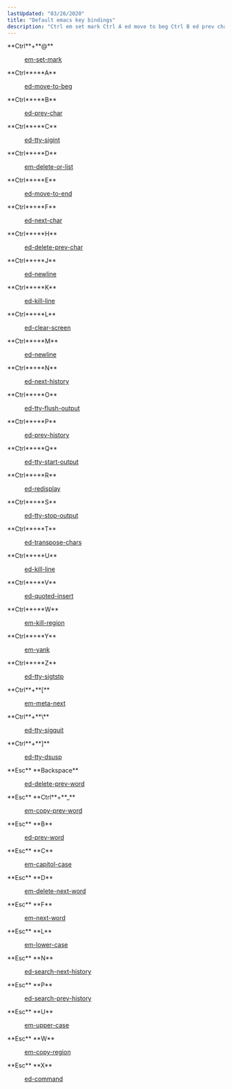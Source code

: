 ```yaml
---
lastUpdated: "03/26/2020"
title: "Default emacs key bindings"
description: "Ctrl em set mark Ctrl A ed move to beg Ctrl B ed prev char Ctrl C ed tty sigint Ctrl D em delete or list Ctrl E ed move to end Ctrl F ed next char Ctrl H ed delete prev char Ctrl J ed newline Ctrl K ed..."
---
```


<dl class="variablelist">

<dt>**Ctrl**+**@**</dt>

<dd>

[em-set-mark](/momentum/3/3-reference/libedit-editor-commands#libedit.func.em-set-mark)

</dd>

<dt>**Ctrl**+**A**</dt>

<dd>

[ed-move-to-beg](/momentum/3/3-reference/libedit-editor-commands#libedit.func.ed-move-to-beg)

</dd>

<dt>**Ctrl**+**B**</dt>

<dd>

[ed-prev-char](/momentum/3/3-reference/libedit-editor-commands#libedit.func.ed-prev-char)

</dd>

<dt>**Ctrl**+**C**</dt>

<dd>

[ed-tty-sigint](/momentum/3/3-reference/libedit-editor-commands#libedit.func.ed-tty-sigint)

</dd>

<dt>**Ctrl**+**D**</dt>

<dd>

[em-delete-or-list](/momentum/3/3-reference/libedit-editor-commands#libedit.func.em-delete-or-list)

</dd>

<dt>**Ctrl**+**E**</dt>

<dd>

[ed-move-to-end](/momentum/3/3-reference/libedit-editor-commands#libedit.func.ed-move-to-end)

</dd>

<dt>**Ctrl**+**F**</dt>

<dd>

[ed-next-char](/momentum/3/3-reference/libedit-editor-commands#libedit.func.ed-next-char)

</dd>

<dt>**Ctrl**+**H**</dt>

<dd>

[ed-delete-prev-char](/momentum/3/3-reference/libedit-editor-commands#libedit.func.ed-delete-prev-char)

</dd>

<dt>**Ctrl**+**J**</dt>

<dd>

[ed-newline](/momentum/3/3-reference/libedit-editor-commands#libedit.func.ed-newline)

</dd>

<dt>**Ctrl**+**K**</dt>

<dd>

[ed-kill-line](/momentum/3/3-reference/libedit-editor-commands#libedit.func.ed-kill-line)

</dd>

<dt>**Ctrl**+**L**</dt>

<dd>

[ed-clear-screen](/momentum/3/3-reference/libedit-editor-commands#libedit.func.ed-clear-screen)

</dd>

<dt>**Ctrl**+**M**</dt>

<dd>

[ed-newline](/momentum/3/3-reference/libedit-editor-commands#libedit.func.ed-newline)

</dd>

<dt>**Ctrl**+**N**</dt>

<dd>

[ed-next-history](/momentum/3/3-reference/libedit-editor-commands#libedit.func.ed-next-history)

</dd>

<dt>**Ctrl**+**O**</dt>

<dd>

[ed-tty-flush-output](/momentum/3/3-reference/libedit-editor-commands#libedit.func.ed-tty-flush-output)

</dd>

<dt>**Ctrl**+**P**</dt>

<dd>

[ed-prev-history](/momentum/3/3-reference/libedit-editor-commands#libedit.func.ed-prev-history)

</dd>

<dt>**Ctrl**+**Q**</dt>

<dd>

[ed-tty-start-output](/momentum/3/3-reference/libedit-editor-commands#libedit.func.ed-tty-start-output)

</dd>

<dt>**Ctrl**+**R**</dt>

<dd>

[ed-redisplay](/momentum/3/3-reference/libedit-editor-commands#libedit.func.ed-redisplay)

</dd>

<dt>**Ctrl**+**S**</dt>

<dd>

[ed-tty-stop-output](/momentum/3/3-reference/libedit-editor-commands#libedit.func.ed-tty-stop-output)

</dd>

<dt>**Ctrl**+**T**</dt>

<dd>

[ed-transpose-chars](/momentum/3/3-reference/libedit-editor-commands#libedit.func.ed-transpose-chars)

</dd>

<dt>**Ctrl**+**U**</dt>

<dd>

[ed-kill-line](/momentum/3/3-reference/libedit-editor-commands#libedit.func.ed-kill-line)

</dd>

<dt>**Ctrl**+**V**</dt>

<dd>

[ed-quoted-insert](/momentum/3/3-reference/libedit-editor-commands#libedit.func.ed-quoted-insert)

</dd>

<dt>**Ctrl**+**W**</dt>

<dd>

[em-kill-region](/momentum/3/3-reference/libedit-editor-commands#libedit.func.em-kill-region)

</dd>

<dt>**Ctrl**+**Y**</dt>

<dd>

[em-yank](/momentum/3/3-reference/libedit-editor-commands#libedit.func.em-yank)

</dd>

<dt>**Ctrl**+**Z**</dt>

<dd>

[ed-tty-sigtstp](/momentum/3/3-reference/libedit-editor-commands#libedit.func.ed-tty-sigtstp)

</dd>

<dt>**Ctrl**+**[**</dt>

<dd>

[em-meta-next](/momentum/3/3-reference/libedit-editor-commands#libedit.func.em-meta-next)

</dd>

<dt>**Ctrl**+**\**</dt>

<dd>

[ed-tty-sigquit](/momentum/3/3-reference/libedit-editor-commands#libedit.func.ed-tty-sigquit)

</dd>

<dt>**Ctrl**+**]**</dt>

<dd>

[ed-tty-dsusp](/momentum/3/3-reference/libedit-editor-commands#libedit.func.ed-tty-dsusp)

</dd>

<dt>**Esc** **Backspace**</dt>

<dd>

[ed-delete-prev-word](/momentum/3/3-reference/libedit-editor-commands#libedit.func.ed-delete-prev-word)

</dd>

<dt>**Esc** **Ctrl**+**_**</dt>

<dd>

[em-copy-prev-word](/momentum/3/3-reference/libedit-editor-commands#libedit.func.em-copy-prev-word)

</dd>

<dt>**Esc** **B**</dt>

<dd>

[ed-prev-word](/momentum/3/3-reference/libedit-editor-commands#libedit.func.ed-prev-word)

</dd>

<dt>**Esc** **C**</dt>

<dd>

[em-capitol-case](/momentum/3/3-reference/libedit-editor-commands#libedit.func.em-capitol-case)

</dd>

<dt>**Esc** **D**</dt>

<dd>

[em-delete-next-word](/momentum/3/3-reference/libedit-editor-commands#libedit.func.em-delete-next-word)

</dd>

<dt>**Esc** **F**</dt>

<dd>

[em-next-word](/momentum/3/3-reference/libedit-editor-commands#libedit.func.em-next-word)

</dd>

<dt>**Esc** **L**</dt>

<dd>

[em-lower-case](/momentum/3/3-reference/libedit-editor-commands#libedit.func.em-lower-case)

</dd>

<dt>**Esc** **N**</dt>

<dd>

[ed-search-next-history](/momentum/3/3-reference/libedit-editor-commands#libedit.func.ed-search-next-history)

</dd>

<dt>**Esc** **P**</dt>

<dd>

[ed-search-prev-history](/momentum/3/3-reference/libedit-editor-commands#libedit.func.ed-search-prev-history)

</dd>

<dt>**Esc** **U**</dt>

<dd>

[em-upper-case](/momentum/3/3-reference/libedit-editor-commands#libedit.func.em-upper-case)

</dd>

<dt>**Esc** **W**</dt>

<dd>

[em-copy-region](/momentum/3/3-reference/libedit-editor-commands#libedit.func.em-copy-region)

</dd>

<dt>**Esc** **X**</dt>

<dd>

[ed-command](/momentum/3/3-reference/3-reference-libedit-extended)

</dd>

</dl>